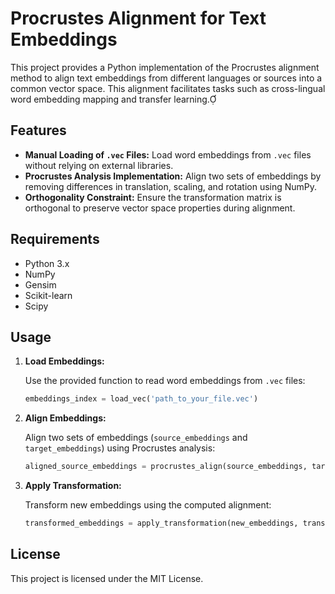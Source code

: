 # Procrustes Alignment for Text Embeddings

This project provides a Python implementation of the Procrustes alignment method to align text embeddings from different languages or sources into a common vector space. This alignment facilitates tasks such as cross-lingual word embedding mapping and transfer learning.

## Features

- **Manual Loading of `.vec` Files:** Load word embeddings from `.vec` files without relying on external libraries.
- **Procrustes Analysis Implementation:** Align two sets of embeddings by removing differences in translation, scaling, and rotation using NumPy.
- **Orthogonality Constraint:** Ensure the transformation matrix is orthogonal to preserve vector space properties during alignment.

## Requirements

- Python 3.x
- NumPy
- Gensim
- Scikit-learn
- Scipy

## Usage

1. **Load Embeddings:**

   Use the provided function to read word embeddings from `.vec` files:

   ```python
   embeddings_index = load_vec('path_to_your_file.vec')
   ```

2. **Align Embeddings:**

   Align two sets of embeddings (`source_embeddings` and `target_embeddings`) using Procrustes analysis:

   ```python
   aligned_source_embeddings = procrustes_align(source_embeddings, target_embeddings)
   ```

3. **Apply Transformation:**

   Transform new embeddings using the computed alignment:

   ```python
   transformed_embeddings = apply_transformation(new_embeddings, transformation_matrix)
   ```


## License

This project is licensed under the MIT License.
